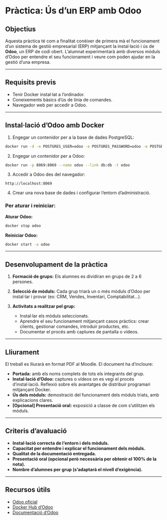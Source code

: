 # Pràctica: Ús d’un ERP amb Odoo

## Objectius

Aquesta pràctica té com a finalitat conèixer de primera mà el funcionament d’un sistema de gestió empresarial (ERP) mitjançant la instal·lació i ús de **Odoo**, un ERP de codi obert. L’alumnat experimentarà amb diversos mòduls d’Odoo per entendre el seu funcionament i veure com poden ajudar en la gestió d’una empresa.

---

## Requisits previs

- Tenir Docker instal·lat a l’ordinador.
- Coneixements bàsics d’ús de línia de comandes.
- Navegador web per accedir a Odoo.

---

## Instal·lació d’Odoo amb Docker

1. Engegar un contenidor per a la base de dades PostgreSQL:

```bash
docker run -d -e POSTGRES_USER=odoo -e POSTGRES_PASSWORD=odoo -e POSTGRES_DB=postgres --name db postgres:15
```

2. Engegar un contenidor per a Odoo:

```bash
docker run -p 8069:8069 --name odoo --link db:db -t odoo
```

3. Accedir a Odoo des del navegador:

```
http://localhost:8069
```

4. Crear una nova base de dades i configurar l’entorn d’administració.

### Per aturar i reiniciar:

**Aturar Odoo:**
```bash
docker stop odoo
```

**Reiniciar Odoo:**
```bash
docker start -a odoo
```

---

## Desenvolupament de la pràctica

1. **Formació de grups:** Els alumnes es dividiran en grups de 2 a 6 persones.

2. **Selecció de mòduls:** Cada grup triarà un o més mòduls d’Odoo per instal·lar i provar (ex: CRM, Vendes, Inventari, Comptabilitat...).

3. **Activitats a realitzar pel grup:**
   - Instal·lar els mòduls seleccionats.
   - Aprendre el seu funcionament mitjançant casos pràctics: crear clients, gestionar comandes, introduir productes, etc.
   - Documentar el procés amb captures de pantalla o vídeos.

---

## Lliurament

El treball es lliurarà en format PDF al Moodle. El document ha d’incloure:

- **Portada:** amb els noms complets de tots els integrants del grup.
- **Instal·lació d’Odoo:** captures o vídeos on es vegi el procés d’instal·lació. Reflexió sobre els avantatges de distribuir programari mitjançant Docker.
- **Ús dels mòduls:** demostració del funcionament dels mòduls triats, amb explicacions clares.
- **[Opcional] Presentació oral:** exposició a classe de com s’utilitzen els mòduls.

---

## Criteris d’avaluació

- **Instal·lació correcta de l’entorn i dels mòduls.**
- **Capacitat per entendre i explicar el funcionament dels mòduls.**
- **Qualitat de la documentació entregada.**
- **Presentació oral (opcional però necessària per obtenir el 100% de la nota).**
- **Nombre d’alumnes per grup (s’adaptarà el nivell d’exigència).**

---

## Recursos útils

- [Odoo oficial](https://www.odoo.com/ca_ES)
- [Docker Hub d’Odoo](https://hub.docker.com/_/odoo)
- [Documentació d’Odoo](https://www.odoo.com/documentation)

